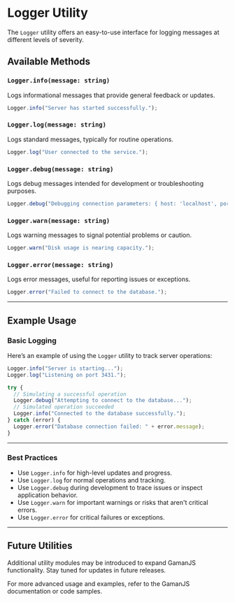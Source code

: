 # Logger Utility

The `Logger` utility offers an easy-to-use interface for logging messages at different levels of severity.

## Available Methods

### `Logger.info(message: string)`

Logs informational messages that provide general feedback or updates.

```ts
Logger.info("Server has started successfully.");
```

### `Logger.log(message: string)`

Logs standard messages, typically for routine operations.

```ts
Logger.log("User connected to the service.");
```

### `Logger.debug(message: string)`

Logs debug messages intended for development or troubleshooting purposes.

```ts
Logger.debug("Debugging connection parameters: { host: 'localhost', port: 3431 }");
```

### `Logger.warn(message: string)`

Logs warning messages to signal potential problems or caution.

```ts
Logger.warn("Disk usage is nearing capacity.");
```

### `Logger.error(message: string)`

Logs error messages, useful for reporting issues or exceptions.

```ts
Logger.error("Failed to connect to the database.");
```

---

## Example Usage

### Basic Logging

Here’s an example of using the `Logger` utility to track server operations:

```ts
Logger.info("Server is starting...");
Logger.log("Listening on port 3431.");

try {
  // Simulating a successful operation
  Logger.debug("Attempting to connect to the database...");
  // Simulated operation succeeded
  Logger.info("Connected to the database successfully.");
} catch (error) {
  Logger.error("Database connection failed: " + error.message);
}
```

---

### Best Practices

* Use `Logger.info` for high-level updates and progress.
* Use `Logger.log` for normal operations and tracking.
* Use `Logger.debug` during development to trace issues or inspect application behavior.
* Use `Logger.warn` for important warnings or risks that aren't critical errors.
* Use `Logger.error` for critical failures or exceptions.

---

## Future Utilities

Additional utility modules may be introduced to expand GamanJS functionality. Stay tuned for updates in future releases.

For more advanced usage and examples, refer to the GamanJS documentation or code samples.
